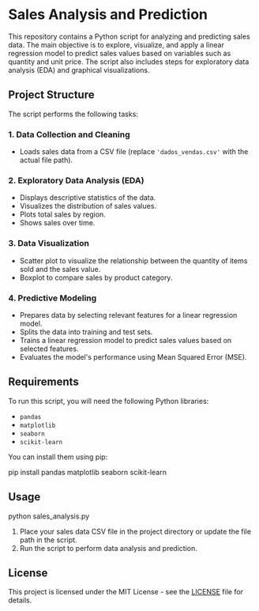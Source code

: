 # Sales Analysis and Prediction

This repository contains a Python script for analyzing and predicting sales data. The main objective is to explore, visualize, and apply a linear regression model to predict sales values based on variables such as quantity and unit price. The script also includes steps for exploratory data analysis (EDA) and graphical visualizations.

## Project Structure

The script performs the following tasks:

### 1. Data Collection and Cleaning
- Loads sales data from a CSV file (replace `'dados_vendas.csv'` with the actual file path).
   
### 2. Exploratory Data Analysis (EDA)
- Displays descriptive statistics of the data.
- Visualizes the distribution of sales values.
- Plots total sales by region.
- Shows sales over time.

### 3. Data Visualization
- Scatter plot to visualize the relationship between the quantity of items sold and the sales value.
- Boxplot to compare sales by product category.

### 4. Predictive Modeling
- Prepares data by selecting relevant features for a linear regression model.
- Splits the data into training and test sets.
- Trains a linear regression model to predict sales values based on selected features.
- Evaluates the model's performance using Mean Squared Error (MSE).

## Requirements

To run this script, you will need the following Python libraries:
- `pandas`
- `matplotlib`
- `seaborn`
- `scikit-learn`

You can install them using pip:

pip install pandas matplotlib seaborn scikit-learn

## Usage
python sales_analysis.py
1. Place your sales data CSV file in the project directory or update the file path in the script.
2. Run the script to perform data analysis and prediction.


## License

This project is licensed under the MIT License - see the [LICENSE](LICENSE) file for details.
